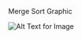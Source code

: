 Merge Sort Graphic

![Alt Text for Image](https://miro.medium.com/v2/resize:fit:720/format:webp/1*iTaxrPnbPOwtL9p8BsHuTg.png)